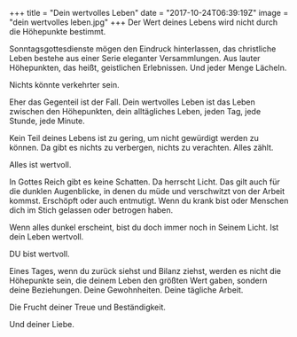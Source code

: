 +++
title = "Dein wertvolles Leben"
date = "2017-10-24T06:39:19Z"
image = "dein wertvolles leben.jpg"
+++
Der Wert deines Lebens wird nicht durch die Höhepunkte bestimmt.

Sonntagsgottesdienste mögen den Eindruck hinterlassen, das christliche Leben bestehe aus einer Serie eleganter Versammlungen. Aus lauter Höhepunkten, das heißt, geistlichen Erlebnissen. Und jeder Menge Lächeln.

Nichts könnte verkehrter sein.

Eher das Gegenteil ist der Fall. Dein wertvolles Leben ist das Leben zwischen den Höhepunkten, dein alltägliches Leben, jeden Tag, jede Stunde, jede Minute.

Kein Teil deines Lebens ist zu gering, um nicht gewürdigt werden zu können. Da gibt es nichts zu verbergen, nichts zu verachten. Alles zählt.

Alles ist wertvoll.

In Gottes Reich gibt es keine Schatten. Da herrscht Licht. Das gilt auch für die dunklen Augenblicke, in denen du müde und verschwitzt von der Arbeit kommst. Erschöpft oder auch entmutigt. Wenn du krank bist oder Menschen dich im Stich gelassen oder betrogen haben. 

Wenn alles dunkel erscheint, bist du doch immer noch in Seinem Licht. Ist dein Leben wertvoll.

DU bist wertvoll.

Eines Tages, wenn du zurück siehst und Bilanz ziehst, werden es nicht die Höhepunkte sein, die deinem Leben den größten Wert gaben, sondern deine Beziehungen. Deine Gewohnheiten. Deine tägliche Arbeit.

Die Frucht deiner Treue und Beständigkeit.

Und deiner Liebe.